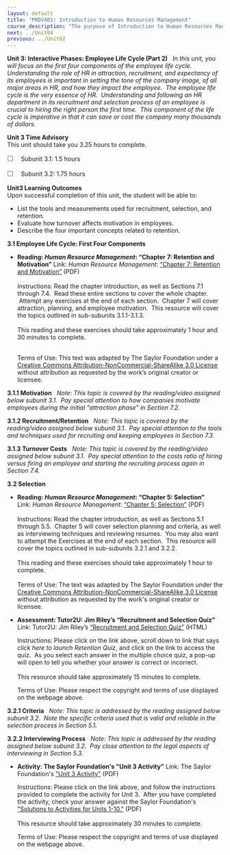 ```yaml
---
layout: default
title: "PRDV401: Introduction to Human Resources Management"
course_description: "The purpose of Introduction to Human Resources Management is to provide a general overview of the concepts and applications of the many parts of Human Resources (HR). This course is for the entry level HR Generalist who wants to explore how the interdependence of the major topics in HR are created and implemented."
next: ../Unit04
previous: ../Unit02
---
```

**Unit 3: Interactive Phases: Employee Life Cycle (Part 2)** <span
id="3"></span> 
*In this unit, you will focus on the first four components of the
employee life cycle. Understanding the role of HR in attraction,
recruitment, and expectancy of its employees is important in setting the
tone of the company image, of all major areas in HR, and how they impact
the employee.  The employee life cycle is the very essence of HR. 
Understanding and following an HR department in its recruitment and
selection process of an employee is crucial to hiring the right person
the first time.  This component of the life cycle is imperative in that
it can save or cost the company many thousands of dollars.*

**Unit 3 Time Advisory**  
This unit should take you 3.25 hours to complete.  
  
 <span
style="color: rgb(85, 85, 85); font-family: 'Myriad Pro', 'Gill Sans', 'Gill Sans MT', Calibri, sans-serif; font-size: 16px; line-height: 21px; text-align: left; -webkit-text-size-adjust: none; ">☐
   </span>Subunit 3.1: 1.5 hours  
  
 <span
style="color: rgb(85, 85, 85); font-family: 'Myriad Pro', 'Gill Sans', 'Gill Sans MT', Calibri, sans-serif; font-size: 16px; line-height: 21px; text-align: left; -webkit-text-size-adjust: none; ">☐
   </span>Subunit 3.2: 1.75 hours

**Unit3 Learning Outcomes**  
Upon successful completion of this unit, the student will be able to:  
  
-   List the tools and measurements used for recruitment, selection, and
    retention.
-   Evaluate how turnover affects motivation in employees.
-   Describe the four important concepts related to retention.

**3.1 Employee Life Cycle: First Four Components** <span
id="3.1"></span> 
-   **Reading: *Human Resource Management*: “Chapter 7: Retention and
    Motivation”**
    Link: *Human Resource Management*: [“Chapter 7: Retention and
    Motivation”](http://www.saylor.org/site/textbooks/Human%20Resource%20Management.pdf) (PDF)  
        
     Instructions: Read the chapter introduction, as well as Sections
    7.1 through 7.4.  Read these entire sections to cover the whole
    chapter.  Attempt any exercises at the end of each section.  Chapter
    7 will cover attraction, planning, and employee motivation.  This
    resource will cover the topics outlined in sub-subunits
    3.1.1-3.1.3.  
        
     This reading and these exercises should take approximately 1 hour
    and 30 minutes to complete.  
        

    Terms of Use: This text was adapted by The Saylor Foundation under a
    [Creative Commons Attribution-NonCommercial-ShareAlike 3.0
    License](http://creativecommons.org/licenses/by-nc-sa/3.0/) without
    attribution as requested by the work’s original creator or licensee.

**3.1.1 Motivation** <span id="3.1.1"></span> 
*Note: This topic is covered by the reading/video assigned below subunit
3.1.  Pay special attention to how companies motivate employees during
the initial “attraction phase” in Section 7.2.*

**3.1.2 Recruitment/Retention** <span id="3.1.2"></span> 
*Note: This topic is covered by the reading/video assigned below subunit
3.1.  Pay special attention to the tools and techniques used for
recruiting and keeping employees in Section 7.3.*

**3.1.3 Turnover Costs** <span id="3.1.3"></span> 
*Note: This topic is covered by the reading/video assigned below subunit
3.1.  Pay special attention to the costs ratio of hiring versus firing
an employee and starting the recruiting process again in Section 7.4.*

**3.2 Selection** <span id="3.2"></span> 
-   **Reading: *Human Resource Management*: “Chapter 5: Selection”**
    Link: *Human Resource Management*: [“Chapter 5:
    Selection”](http://www.saylor.org/site/textbooks/Human%20Resource%20Management.pdf) (PDF)  
        
     Instructions: Read the chapter introduction, as well as Sections
    5.1 through 5.5.  Chapter 5 will cover selection planning and
    criteria, as well as interviewing techniques and reviewing resumes. 
    You may also want to attempt the Exercises at the end of each
    section.  This resource will cover the topics outlined in
    sub-subunits 3.2.1 and 3.2.2.  
        
     This reading and these exercises should take approximately 1 hour
    to complete.  
        
     Terms of Use: The text was adapted by The Saylor Foundation under
    the [Creative Commons Attribution-NonCommercial-ShareAlike 3.0
    License](http://creativecommons.org/licenses/by-nc-sa/3.0/) without
    attribution as requested by the work's original creator or
    licensee. 

-   **Assessment: Tutor2U: Jim Riley’s “Recruitment and Selection
    Quiz”**
    Link: Tutor2U: Jim Riley’s [“Recruitment and Selection
    Quiz”](http://tutor2u.net/blog/index.php/business-studies/comments/revision-quiz-recruitment-selection-training/) (HTML)  
      
     Instructions: Please click on the link above, scroll down to link
    that says *click here to launch Retention Quiz*, and click on the
    link to access the quiz.  As you select each answer in the multiple
    choice quiz, a pop-up will open to tell you whether your answer is
    correct or incorrect.  
        
     This resource should take approximately 15 minutes to complete.  
      
     Terms of Use: Please respect the copyright and terms of use
    displayed on the webpage above. 

**3.2.1 Criteria** <span id="3.2.1"></span> 
*Note: This topic is addressed by the reading assigned below subunit
3.2.  Note the specific criteria used that is valid and reliable in the
selection process in Section 5.1.*

**3.2.2 Interviewing Process** <span id="3.2.2"></span> 
*Note: This topic is addressed by the reading assigned below subunit
3.2.  Pay close attention to the legal aspects of interviewing in
Section 5.3.*

-   **Activity: The Saylor Foundation's "Unit 3 Activity"**
    Link: The Saylor Foundation's ["Unit 3
    Activity"](http://www.saylor.org/site/wp-content/uploads/2012/06/PRDV401-HR101-Units-1-10-Activities.pdf) (PDF)  
      
     Instructions: Please click on the link above, and follow the
    instructions provided to complete the activity for Unit 3.  After
    you have completed the activity, check your answer against the
    Saylor Foundation's ["Solutions to Activities for Units
    1-10."](http://www.saylor.org/site/wp-content/uploads/2012/06/PRDV401-HR101-Units-1-10-Activities-Answer-Key.pdf) (PDF)  
        
     This resource should take approximately 30 minutes to complete.  
      
     Terms of Use: Please respect the copyright and terms of use
    displayed on the webpage above. 


